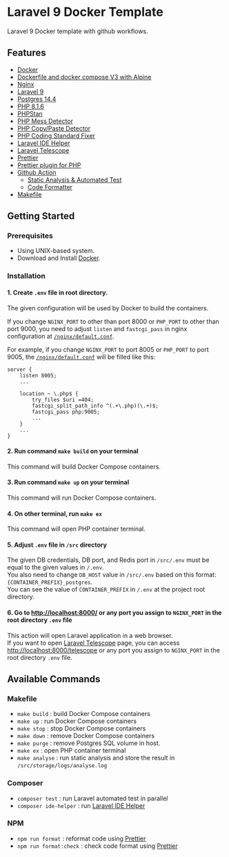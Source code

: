 # Laravel 9 Docker Template
Laravel 9 Docker template with github workflows.

## Features
* [Docker](https://www.docker.com/)
* [Dockerfile and docker compose V3 with Alpine](https://hub.docker.com/_/alpine)
* [Nginx](https://www.nginx.com)
* [Laravel 9](https://laravel.com/)
* [Postgres 14.4](https://www.postgresql.org/)
* [PHP 8.1.6](https://www.php.net/)
* [PHPStan](https://phpstan.org/)
* [PHP Mess Detector](https://phpmd.org/)
* [PHP Copy/Paste Detector](https://github.com/sebastianbergmann/phpcpd)
* [PHP Coding Standard Fixer](https://github.com/FriendsOfPHP/PHP-CS-Fixer)
* [Laravel IDE Helper](https://github.com/barryvdh/laravel-ide-helper)
* [Laravel Telescope](https://laravel.com/docs/9.x/telescope)
* [Prettier](https://prettier.io/)
* [Prettier plugin for PHP](https://github.com/prettier/plugin-php)
* [Github Action](https://github.com/wiliamhw/Laravel-9-Docker-Template/tree/main/.github/workflows)
  * [Static Analysis & Automated Test](https://github.com/wiliamhw/Laravel-9-Docker-Template/blob/main/.github/workflows/build.yml)
  * [Code Formatter](https://github.com/wiliamhw/Laravel-9-Docker-Template/blob/main/.github/workflows/code-check.yml)
* [Makefile](https://github.com/wiliamhw/Laravel-9-Docker-Template/blob/main/Makefile)

## Getting Started
### Prerequisites
- Using UNIX-based system.
- Download and Install [Docker](https://docs.docker.com/engine/install/).

### Installation
#### 1. Create `.env` file in root directory. 
The given configuration will be used by Docker to build the containers.  

If you change `NGINX_PORT` to other than port 8000 or `PHP_PORT` to other than port 9000,
you need to adjust `listen` and `fastcgi_pass` in nginx configuration at 
[`/nginx/default.conf`](https://github.com/wiliamhw/Laravel-9-Docker-Template/blob/main/nginx/default.conf).

For example, if you change `NGINX_PORT` to port 8005 or `PHP_PORT` to port 9005, the
[`/nginx/default.conf`](https://github.com/wiliamhw/Laravel-9-Docker-Template/blob/main/nginx/default.conf) will be filled
like this:
```
server {
	listen 8005;
	...
    
	location ~ \.php$ {
		try_files $uri =404;
		fastcgi_split_path_info ^(.+\.php)(\.+)$;
		fastcgi_pass php:9005;
		...
	}
	...
}
```

#### 2. Run command `make build` on your terminal
This command will build Docker Compose containers.

#### 3. Run command `make up` on your terminal
This command will run Docker Compose containers.

#### 4. On other terminal, run `make ex`
This command will open PHP container terminal.

#### 5. Adjust `.env` file in `/src` directory
The given DB credentials, DB port, and Redis port in `/src/.env` must be equal to the given values in `/.env`.  
You also need to change `DB_HOST` value in `/src/.env` based on this format: `{CONTAINER_PREFIX}_postgres`.  
You can see the value of `CONTAINER_PREFIX` in `/.env` at the project root directory.

#### 6. Go to [http://localhost:8000/](http://localhost:8000/) or any port you assign to `NGINX_PORT` in the root directory `.env` file
This action will open Laravel application in a web browser.  
If you want to open [Laravel Telescope](https://laravel.com/docs/9.x/telescope) page, you can access
[http://localhost:8000/telescope](http://localhost:8000/telescope) or any port you assign to `NGINX_PORT` in the root directory `.env` file.

## Available Commands
### Makefile
* `make build` : build Docker Compose containers
* `make up` : run Docker Compose containers
* `make stop` : stop Docker Compose containers
* `make down` : remove Docker Compose containers
* `make purge` : remove Postgres SQL volume in host.
* `make ex` : open PHP container terminal
* `make analyse` : run static analysis and store the result in `/src/storage/logs/analyse.log`

### Composer
* `composer test` : run Laravel automated test in parallel
* `composer ide-helper` : run [Laravel IDE Helper](https://github.com/barryvdh/laravel-ide-helper)

### NPM
* `npm run format` : reformat code using [Prettier](https://prettier.io/)
* `npm run format:check` : check code format using [Prettier](https://prettier.io/)
